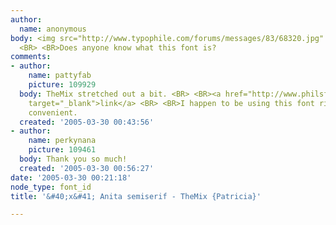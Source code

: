 ```yaml
---
author:
  name: anonymous
body: <img src="http://www.typophile.com/forums/messages/83/68320.jpg" alt=""> <BR>
  <BR> <BR>Does anyone know what this font is?
comments:
- author:
    name: pattyfab
    picture: 109929
  body: TheMix stretched out a bit. <BR> <BR><a href="http://www.philsfonts.com/detail.html?sku=LF00002013P1"
    target="_blank">link</a> <BR> <BR>I happen to be using this font right now - how
    convenient.
  created: '2005-03-30 00:43:56'
- author:
    name: perkynana
    picture: 109461
  body: Thank you so much!
  created: '2005-03-30 00:56:27'
date: '2005-03-30 00:21:18'
node_type: font_id
title: '&#40;x&#41; Anita semiserif - TheMix {Patricia}'

---
```

